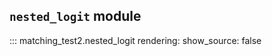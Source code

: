 ## `nested_logit` module
::: matching_test2.nested_logit
      rendering:
        show_source: false
